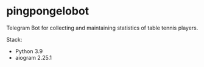 # pingpongelobot

Telegram Bot for collecting and maintaining statistics of table tennis players.

Stack:
  - Python 3.9
  - aiogram 2.25.1
    
